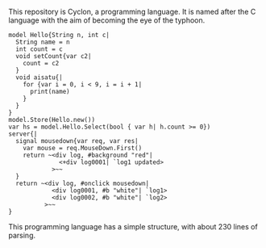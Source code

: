 This repository is Cyclon, a programming language.
It is named after the C language with the aim of becoming the eye of the typhoon.

```sample
model Hello{String n, int c|
  String name = n
  int count = c
  void setCount{var c2|
    count = c2
  }
  void aisatu{|
    for {var i = 0, i < 9, i = i + 1|
      print(name)
    }
  }
}
model.Store(Hello.new())
var hs = model.Hello.Select(bool { var h| h.count >= 0})
server{|
  signal mousedown{var req, var res|
    var mouse = req.MouseDown.First()
    return ~<div log, #background "red"|
              <+div log0001| `log1 updated>
            >~~
  }
  return ~<div log, #onclick mousedown|
            <div log0001, #b "white"| `log1>
            <div log0002, #b "white"| `log2>
          >~~
}
```

This programming language has a simple structure, with about 230 lines of parsing.

